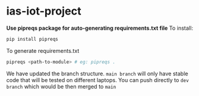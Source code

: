 # ias-iot-project

**Use pipreqs package for auto-generating requirements.txt file**
To install:

```sh
pip install pipreqs
```

To generate requirements.txt

```sh
pipreqs <path-to-module> # eg: pipreqs .
```

We have updated the branch structure. `main branch` will only have stable code that will be tested on different laptops.
You can push directly to `dev branch` which would be then merged to `main`
